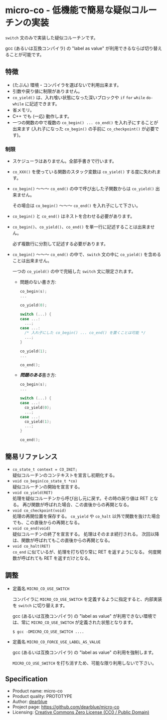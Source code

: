 # micro-co - 低機能で簡易な疑似コルーチンの実装

``switch`` 文のみで実装した疑似コルーチンです。

gcc (あるいは互換コンパイラ) の "label as value" が利用できるならば切り替えることが可能です。


## 特徴

  * (たぶん) 環境・コンパイラを選ばないで利用出来ます。
  * 引数や戻り値に制限がありません。
  * ``co_yield()`` は、入れ喰い状態になった深いブロックや ``if`` ``for`` ``while`` ``do-while`` に記述できます。
  * 省メモリ。
  * C++ でも (一応) 動作します。
  * 一つの関数の中で複数の ``co_begin() ... co_end()`` を入れ子にすることが出来ます
    (入れ子になった ``co_begin()`` の手前に ``co_checkpoint()`` が必要です)。


### 制限

  * スケジューラはありません。全部手書きで行います。

  * ``co_XXX()`` を使っている関数のスタック変数は ``co_yield()`` する度に失われます。

  * ``co_begin()`` 〜〜〜 ``co_end()`` の中で呼び出した子関数からは ``co_yield()`` 出来ません。

    その場合は ``co_begin()`` 〜〜〜 ``co_end()`` を入れ子にして下さい。

  * ``co_begin()`` と ``co_end()`` はネストを合わせる必要があります。

  * ``co_begin()``、``co_yield()``、``co_end()`` を単一行に記述することは出来ません。

    必ず複数行に分割して記述する必要があります。

  * ``co_begin()`` 〜〜〜 ``co_end()`` の中で、``switch`` 文の中に ``co_yield()`` を含めることは出来ません。

    一つの ``co_yield()`` の中で完結した ``switch`` 文に限定されます。

      * 問題のない書き方:

        ```c
        co_begin(s);
        ...

        co_yield(0);

        switch (...) {
        case ...:
          ...;
        case ...:
          /* 入れ子にした co_begin() ... co_end() を置くことは可能 */
          ...;
        }

        co_yield(1);
        ...

        co_end();
        ```

      * ***問題のある***書き方:

        ```c
        co_begin(s);
        ...

        switch (...) {
        case ...:
          co_yield(0);
          ...;
        case ...:
          co_yield(1);
          ...;
        }

        co_end();
        ```


## 簡易リファレンス

  * ``co_state_t context = CO_INIT;``<br>
    疑似コルーチンのコンテキストを宣言し初期化する。
  * ``void co_begin(co_state_t *co)``<br>
    疑似コルーチンの開始を宣言する。
  * ``void co_yield(RET)``<br>
    処理を疑似コルーチンから呼び出し元に戻す。その時の戻り値は RET となる。
    再び関数が呼ばれた場合、この直後からの再開となる。
  * ``void co_checkpoint(void)``<br>
    処理の再開位置を保存する。
    ``co_yield`` や ``co_halt`` 以外で関数を抜けた場合でも、この直後からの再開となる。
  * ``void co_end(void)``<br>
    疑似コルーチンの終了を宣言する。
    処理はそのまま続行される。
    次回以降は、関数が呼ばれてもこの直後からの再開となる。
  * ``void co_halt(RET)``<br>
    ``co_end`` に似ているが、処理を打ち切り常に RET を返すようになる。
    何度関数が呼ばれても RET を返すだけとなる。


## 調整

  * 定義名 ``MICRO_CO_USE_SWITCH``

    コンパイラに ``MICRO_CO_USE_SWITCH`` を定義するように指定すると、内部実装を ``switch`` に切り替えます。

    gcc (あるいは互換コンパイラ) の "label as value" が利用できない環境では、常に ``MICRO_CO_USE_SWITCH`` が定義された状態となります。

    ```
    $ gcc -DMICRO_CO_USE_SWITCH ....
    ```

  * 定義名 ``MICRO_CO_FORCE_USE_LABEL_AS_VALUE``

    gcc (あるいは互換コンパイラ) の "label as value" の利用を強制します。

    ``MICRO_CO_USE_SWITCH`` を打ち消すため、可能な限り利用しないで下さい。


## Specification

  * Product name: micro-co
  * Product quality: PROTOTYPE
  * Author: [dearblue](https://github.com/dearblue)
  * Project page: <https://github.com/dearblue/micro-co>
  * Licensing: [Creative Commons Zero License (CC0 / Public Domain)](LICENSE)
